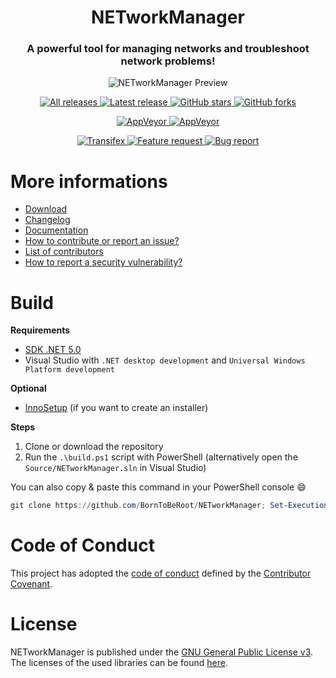 <div align="center">       
  <h1>NETworkManager</h1>
  <h3>A powerful tool for managing networks and troubleshoot network problems!</h3>
  
  <img alt="NETworkManager Preview" src="https://github.com/BornToBeRoot/NETworkManager/blob/master/docs/Preview.gif?raw=true" />
  
  <p>   
    <a href="https://github.com/BornToBeroot/NETworkManager/releases" target="_blank">
      <img alt="All releases" src="https://img.shields.io/github/downloads/BornToBeroot/NETworkManager/total.svg?style=for-the-badge&logo=github" />
    </a>    
    <a href="https://github.com/BornToBeroot/NETworkManager/releases/latest" target="_blank">
      <img alt="Latest release" src="https://img.shields.io/github/downloads/BornToBeroot/NETworkManager/latest/total.svg?style=for-the-badge&logo=github" />
    </a>    
    <a href="https://github.com/BornToBeroot/NETworkManager/stargazers" target="_blank">
      <img alt="GitHub stars" src="https://img.shields.io/github/stars/BornToBeroot/NETworkManager.svg?style=for-the-badge&logo=github" />
    </a>    
    <a href="https://github.com/BornToBeroot/NETworkManager/network" target="_blank">       
      <img alt="GitHub forks" src="https://img.shields.io/github/forks/BornToBeroot/NETworkManager.svg?style=for-the-badge&logo=github" />
    </a>     
  </p> 
  <p> 
    <a href="https://ci.appveyor.com/project/BornToBeRoot/NETworkManager/branch/master">
      <img alt="AppVeyor" src="https://img.shields.io/appveyor/ci/BornToBeRoot/NETworkManager/master.svg?style=for-the-badge&logo=appveyor&&label=master" />
    </a>   
    <a href="https://github.com/BornToBeRoot/NETworkManager/blob/master/LICENSE">
      <img alt="AppVeyor" src="https://img.shields.io/github/license/BornToBeroot/NETworkManager.svg?style=for-the-badge&logo=github" />
    </a>     
  </p> 
  <p> 
    <a href="https://transifex.com/BornToBeRoot/NETworkManager/">
      <img alt="Transifex" src="https://img.shields.io/badge/transifex-translate-green.svg?style=for-the-badge" />
    </a>   
    <a href="https://github.com/BornToBeRoot/NETworkManager/issues/new?labels=Feature-Request&template=Feature_request.md">
      <img alt="Feature request" src="https://img.shields.io/badge/github-feature_request-green.svg?style=for-the-badge&logo=github" />
    </a>       
    <a href="https://github.com/BornToBeRoot/NETworkManager/issues/new?labels=Issue&template=Bug_report.md">
      <img alt="Bug report" src="https://img.shields.io/badge/github-bug_report-red.svg?style=for-the-badge&logo=github" />
    </a>     
  </p>
</div>

# More informations
- [Download](https://borntoberoot.net/NETworkManager/Download)
- [Changelog](https://borntoberoot.net/NETworkManager/Changelog)
- [Documentation](https://borntoberoot.net/NETworkManager/Application)
- [How to contribute or report an issue?](https://github.com/BornToBeRoot/NETworkManager/blob/master/CONTRIBUTING.md)
- [List of contributors](https://github.com/BornToBeRoot/NETworkManager/blob/master/Contributors.md)
- [How to report a security vulnerability?](https://github.com/BornToBeRoot/NETworkManager/blob/master/SECURITY.md)

# Build
__Requirements__
- [SDK .NET 5.0](https://dotnet.microsoft.com/download/dotnet/5.0)
- Visual Studio with `.NET desktop development` and `Universal Windows Platform development` 

__Optional__
- [InnoSetup](https://jrsoftware.org/isinfo.php) (if you want to create an installer)

__Steps__
1. Clone or download the repository
2. Run the `.\build.ps1` script with PowerShell (alternatively open the `Source/NETworkManager.sln` in Visual Studio)

You can also copy & paste this command in your PowerShell console :smile:
```PowerShell
git clone https://github.com/BornToBeRoot/NETworkManager; Set-ExecutionPolicy -Scope Process -ExecutionPolicy Bypass; .\NETworkManager\build.ps1
```

# Code of Conduct
This project has adopted the [code of conduct](https://github.com/BornToBeRoot/NETworkManager/blob/master/CODE_OF_CONDUCT.md) defined by the [Contributor Covenant](http://contributor-covenant.org/).

# License
NETworkManager is published under the [GNU General Public License v3](https://github.com/BornToBeRoot/NETworkManager/blob/master/LICENSE). The licenses of the used libraries can be found [here](https://github.com/BornToBeRoot/NETworkManager/tree/master/Source/NETworkManager.Documentation/Licenses).
